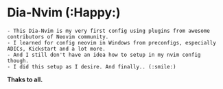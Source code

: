 # Dia-Nvim (:Happy:)
>
    - This Dia-Nvim is my very first config using plugins from awesome contributors of Neovim community.
    - I learned for config neovim in Windows from preconfigs, especially ADICs, Kickstart and a lot more.
    - And I still don't have an idea how to setup in my nvim config though.
    - I did this setup as I desire. And finally.. (:smile:)

**Thaks to all.**   

